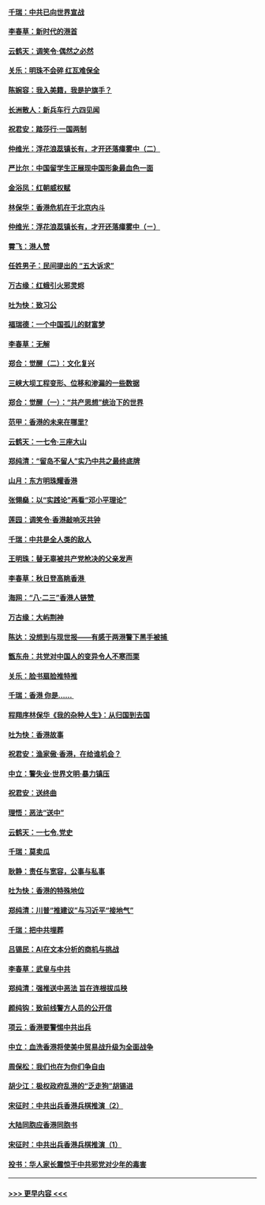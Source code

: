 #### [千瑞：中共已向世界宣战](../pages/nsc993/n11490123.md?t=08311700) 
#### [李春草：新时代的港首](../pages/nsc993/n11489864.md?t=08311700) 
#### [云鹤天：调笑令·偶然之必然](../pages/nsc993/n11489701.md?t=08311700) 
#### [关乐：明珠不会碎 红瓦难保全](../pages/nsc993/n11489647.md?t=08311700) 
#### [陈婉容：我入美籍，我是护旗手？](../pages/nsc993/n11487908.md?t=08311700) 
#### [长洲散人：新兵车行 六四见闻](../pages/nsc993/n11487729.md?t=08311700) 
#### [祝君安：踏莎行‧一国两制](../pages/nsc993/n11487699.md?t=08311700) 
#### [仲维光：浮花浪蕊镇长有，才开还落瘴雾中（二）](../pages/nsc993/n11483286.md?t=08311700) 
#### [严比尔：中国留学生正展现中国形象最血色一面](../pages/nsc993/n11485145.md?t=08311700) 
#### [金浴凤：红朝威权赋](../pages/nsc993/n11485191.md?t=08311700) 
#### [林保华：香港危机在于北京内斗](../pages/nsc993/n11484593.md?t=08311700) 
#### [仲维光：浮花浪蕊镇长有，才开还落瘴雾中（ㄧ）](../pages/nsc993/n11483259.md?t=08311700) 
#### [霄飞：港人赞](../pages/nsc993/n11482957.md?t=08311700) 
#### [任姓男子：民间提出的 “五大诉求”](../pages/nsc993/n11482897.md?t=08311700) 
#### [万古缘：红蛾引火邪灵烬](../pages/nsc993/n11482886.md?t=08311700) 
#### [吐为快：致习公](../pages/nsc993/n11482867.md?t=08311700) 
#### [福瑞德：一个中国孤儿的财富梦](../pages/nsc993/n11482817.md?t=08311700) 
#### [李春草：无解](../pages/nsc993/n11482791.md?t=08311700) 
#### [郑合：觉醒（二）：文化复兴](../pages/nsc993/n11478025.md?t=08311700) 
#### [三峡大坝工程变形、位移和渗漏的一些数据](../pages/nsc993/n11478232.md?t=08311700) 
#### [郑合：觉醒（一）：“共产思想”统治下的世界](../pages/nsc993/n11477663.md?t=08311700) 
#### [范甲：香港的未来在哪里?](../pages/nsc993/n11477249.md?t=08311700) 
#### [云鹤天：一七令·三座大山](../pages/nsc993/n11477192.md?t=08311700) 
#### [郑纯清：“留岛不留人”实乃中共之最终底牌](../pages/nsc993/n11476160.md?t=08311700) 
#### [山月：东方明珠耀香港](../pages/nsc993/n11476077.md?t=08311700) 
#### [张翎燊：以“实践论”再看“邓小平理论”](../pages/nsc993/n11475733.md?t=08311700) 
#### [莲园：调笑令‧香港敲响灭共钟](../pages/nsc993/n11475723.md?t=08311700) 
#### [千瑞：中共是全人类的敌人](../pages/nsc993/n11475329.md?t=08311700) 
#### [王明珠：替无辜被共产党枪决的父亲发声](../pages/nsc993/n11474570.md?t=08311700) 
#### [李春草：秋日登高眺香港 ](../pages/nsc993/n11474491.md?t=08311700) 
#### [海网：“八·二三”香港人链赞 ](../pages/nsc993/n11474538.md?t=08311700) 
#### [万古缘：大屿荆神](../pages/nsc993/n11474401.md?t=08311700) 
#### [陈达：没想到与现世报——有感于两港警下黑手被捕 ](../pages/nsc993/n11472557.md?t=08311700) 
#### [甑东舟：共党对中国人的变异令人不寒而栗](../pages/nsc993/n11472496.md?t=08311700) 
#### [关乐：脸书扇脸推特推](../pages/nsc993/n11472488.md?t=08311700) 
#### [千瑞：香港  你是…… ](../pages/nsc993/n11472459.md?t=08311700) 
#### [程翔序林保华《我的杂种人生》：从归国到去国](../pages/nsc993/n11472369.md?t=08311700) 
#### [吐为快：香港故事](../pages/nsc993/n11471931.md?t=08311700) 
#### [祝君安：渔家傲‧香港，在给谁机会？](../pages/nsc993/n11469718.md?t=08311700) 
#### [中立：警失业‧世界文明‧暴力镇压](../pages/nsc993/n11467566.md?t=08311700) 
#### [祝君安：送终曲](../pages/nsc993/n11467546.md?t=08311700) 
#### [理悟：恶法“送中”](../pages/nsc993/n11467290.md?t=08311700) 
#### [云鹤天：一七令.党史](../pages/nsc993/n11464122.md?t=08311700) 
#### [千瑞：莫卖瓜](../pages/nsc993/n11463014.md?t=08311700) 
#### [耿静：责任与宽容，公事与私事](../pages/nsc993/n11462810.md?t=08311700) 
#### [吐为快：香港的特殊地位](../pages/nsc993/n11462562.md?t=08311700) 
#### [郑纯清：川普“推建议”与习近平“接地气”](../pages/nsc993/n11461683.md?t=08311700) 
#### [千瑞：把中共埋葬](../pages/nsc993/n11461658.md?t=08311700) 
#### [吕锡民：AI在文本分析的商机与挑战](../pages/nsc993/n11460607.md?t=08311700) 
#### [李春草：武皇与中共](../pages/nsc993/n11460589.md?t=08311700) 
#### [郑纯清：强推送中恶法 旨在连根拔瓜秧](../pages/nsc993/n11460526.md?t=08311700) 
#### [颜纯钩：致前线警方人员的公开信](../pages/nsc993/n11459564.md?t=08311700) 
#### [项云：香港要警惕中共出兵](../pages/nsc993/n11459530.md?t=08311700) 
#### [中立：血洗香港将使美中贸易战升级为全面战争](../pages/nsc993/n11459717.md?t=08311700) 
#### [周保松：我们也在为你们争自由](../pages/nsc993/n11459087.md?t=08311700) 
#### [胡少江：极权政府乱港的“乏走狗”胡锡进](../pages/nsc993/n11459051.md?t=08311700) 
#### [宋征时：中共出兵香港兵棋推演（2）](../pages/nsc993/n11458306.md?t=08311700) 
#### [大陆同胞应香港同胞书](../pages/nsc993/n11457241.md?t=08311700) 
#### [宋征时：中共出兵香港兵棋推演（1）](../pages/nsc993/n11455979.md?t=08311700) 
#### [投书：华人家长震惊于中共邪党对少年的毒害](../pages/nsc993/n11454664.md?t=08311700) 

----
#### [ >>> 更早内容 <<< ](../indexes/nsc993-earlier.md)
